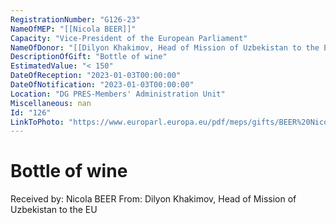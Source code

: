 ```yaml
---
RegistrationNumber: "G126-23"
NameOfMEP: "[[Nicola BEER]]"
Capacity: "Vice-President of the European Parliament"
NameOfDonor: "[[Dilyon Khakimov, Head of Mission of Uzbekistan to the EU]]"
DescriptionOfGift: "Bottle of wine"
EstimatedValue: "< 150"
DateOfReception: "2023-01-03T00:00:00"
DateOfNotification: "2023-01-03T00:00:00"
Location: "DG PRES-Members' Administration Unit"
Miscellaneous: nan
Id: "126"
LinkToPhoto: "https://www.europarl.europa.eu/pdf/meps/gifts/BEER%20Nicola_G126-23.jpg#"
---
```


# Bottle of wine

Received by: Nicola BEER
From: Dilyon Khakimov, Head of Mission of Uzbekistan to the EU
